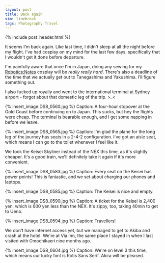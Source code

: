 ```yaml
---
layout: post
title: Back again
vim: linebreak
tags: Photography Travel
---
```


{% include post_header.html %}

It seems I'm back again. Like last time, I didn't sleep at all the night before my flight. I've had cosplay on my mind for the last few days, specifically that I wouldn't get it done before departure.

I'm painfully aware that once I'm in Japan, doing any sewing for my [Robotics;Notes](http://moin.meidokon.net/furinkan/cosplay/Robotics_Notes) cosplay will be *really really hard*. There's also a deadline of the time that we actually get out to Tanegashima and Yakushima. I'll figure something out.

I also fucked up royally and went to the international terminal at Sydney airport - forgot about that domestic leg of the trip. >_<

{% insert_image DS8_0560.jpg %}
Caption: A four-hour stopover at the Gold Coast before continuing on to Japan. This sucks, but hey the flights were cheap. The terminal is bearable enough, and I get some napping in before we leave.

{% insert_image DS8_0565.jpg %}
Caption: I'm glad the plane for the long leg of the journey has seats in a 2-4-2 configuration. I've got an aisle seat, which means I can go to the toilet whenever I feel like it.

We took the Keisei Skyliner instead of the NEX this time, as it's slightly cheaper. It's a good train, we'll definitely take it again if it's more convenient.

{% insert_image DS8_0583.jpg %}
Caption: Every seat on the Keisei has power points! This is fantastic, and we set about charging our phones and laptops.

{% insert_image DS8_0585.jpg %}
Caption: The Keisei is nice and empty.

{% insert_image DS8_0590.jpg %}
Caption: A ticket for the Keisei is 2,400 yen, which is 600 yen less than the NEX. It's zippy, too, taking 40min to get to Ueno.

{% insert_image DS8_0594.jpg %}
Caption: Travellers!

We don't have internet access yet, but we managed to get to Akiba and crash at the hotel. We're at Via Inn, the same place I stayed in when I last visited with Omochikaeri nine months ago.

{% insert_image DS8_0604.jpg %}
Caption: We're on level 3 this time, which means our lucky font is Rotis Sans Serif. Akira will be pleased.

